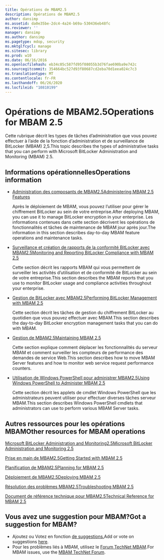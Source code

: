 ```yaml
---
title: Opérations de MBAM2.5
description: Opérations de MBAM2.5
author: dansimp
ms.assetid: da0e35be-2dc4-4a24-b69a-530436eb48fc
ms.reviewer: ''
manager: dansimp
ms.author: dansimp
ms.pagetype: mdop, security
ms.mktglfcycl: manage
ms.sitesec: library
ms.prod: w10
ms.date: 06/16/2016
ms.openlocfilehash: eb34c05c587fd95f08055b3d76fae690ba9e742c
ms.sourcegitcommit: 354664bc527d93f80687cd2eba70d1eea024c7c3
ms.translationtype: MT
ms.contentlocale: fr-FR
ms.lasthandoff: 06/26/2020
ms.locfileid: "10810199"
---
```

# <span data-ttu-id="12cf4-103">Opérations de MBAM2.5</span><span class="sxs-lookup"><span data-stu-id="12cf4-103">Operations for MBAM 2.5</span></span>


<span data-ttu-id="12cf4-104">Cette rubrique décrit les types de tâches d’administration que vous pouvez effectuer à l’aide de la fonction d’administration et de surveillance de BitLocker (MBAM) 2,5.</span><span class="sxs-lookup"><span data-stu-id="12cf4-104">This topic describes the types of administrative tasks that you can perform with Microsoft BitLocker Administration and Monitoring (MBAM) 2.5.</span></span>

## <span data-ttu-id="12cf4-105">Informations opérationnelles</span><span class="sxs-lookup"><span data-stu-id="12cf4-105">Operations information</span></span>


-   [<span data-ttu-id="12cf4-106">Administration des composants de MBAM2.5</span><span class="sxs-lookup"><span data-stu-id="12cf4-106">Administering MBAM 2.5 Features</span></span>](administering-mbam-25-features.md)

    <span data-ttu-id="12cf4-107">Après le déploiement de MBAM, vous pouvez l’utiliser pour gérer le chiffrement BitLocker au sein de votre entreprise.</span><span class="sxs-lookup"><span data-stu-id="12cf4-107">After deploying MBAM, you can use it to manage BitLocker encryption in your enterprise.</span></span> <span data-ttu-id="12cf4-108">Les informations contenues dans cette section décrivent les opérations de fonctionnalités et tâches de maintenance de MBAM jour après jour.</span><span class="sxs-lookup"><span data-stu-id="12cf4-108">The information in this section describes day-to-day MBAM feature operations and maintenance tasks.</span></span>

-   [<span data-ttu-id="12cf4-109">Surveillance et création de rapports de la conformité BitLocker avec MBAM2.5</span><span class="sxs-lookup"><span data-stu-id="12cf4-109">Monitoring and Reporting BitLocker Compliance with MBAM 2.5</span></span>](monitoring-and-reporting-bitlocker-compliance-with-mbam-25.md)

    <span data-ttu-id="12cf4-110">Cette section décrit les rapports MBAM qui vous permettent de surveiller les activités d’utilisation et de conformité de BitLocker au sein de votre entreprise.</span><span class="sxs-lookup"><span data-stu-id="12cf4-110">This section describes the MBAM reports that you use to monitor BitLocker usage and compliance activities throughout your enterprise.</span></span>

-   [<span data-ttu-id="12cf4-111">Gestion de BitLocker avec MBAM2.5</span><span class="sxs-lookup"><span data-stu-id="12cf4-111">Performing BitLocker Management with MBAM 2.5</span></span>](performing-bitlocker-management-with-mbam-25.md)

    <span data-ttu-id="12cf4-112">Cette section décrit les tâches de gestion du chiffrement BitLocker au quotidien que vous pouvez effectuer avec MBAM.</span><span class="sxs-lookup"><span data-stu-id="12cf4-112">This section describes the day-to-day BitLocker encryption management tasks that you can do with MBAM.</span></span>

-   [<span data-ttu-id="12cf4-113">Gestion de MBAM2.5</span><span class="sxs-lookup"><span data-stu-id="12cf4-113">Maintaining MBAM 2.5</span></span>](maintaining-mbam-25.md)

    <span data-ttu-id="12cf4-114">Cette section explique comment déplacer les fonctionnalités du serveur MBAM et comment surveiller les compteurs de performance des demandes de service Web.</span><span class="sxs-lookup"><span data-stu-id="12cf4-114">This section describes how to move MBAM Server features and how to monitor web service request performance counters.</span></span>

-   [<span data-ttu-id="12cf4-115">Utilisation de Windows PowerShell pour administrer MBAM2.5</span><span class="sxs-lookup"><span data-stu-id="12cf4-115">Using Windows PowerShell to Administer MBAM 2.5</span></span>](using-windows-powershell-to-administer-mbam-25.md)

    <span data-ttu-id="12cf4-116">Cette section décrit les applets de cmdlet Windows PowerShell que les administrateurs peuvent utiliser pour effectuer diverses tâches serveur MBAM.</span><span class="sxs-lookup"><span data-stu-id="12cf4-116">This section describes Windows PowerShell cmdlets that administrators can use to perform various MBAM Server tasks.</span></span>

## <span data-ttu-id="12cf4-117">Autres ressources pour les opérations MBAM</span><span class="sxs-lookup"><span data-stu-id="12cf4-117">Other resources for MBAM operations</span></span>


[<span data-ttu-id="12cf4-118">Microsoft BitLocker Administration and Monitoring2.5</span><span class="sxs-lookup"><span data-stu-id="12cf4-118">Microsoft BitLocker Administration and Monitoring 2.5</span></span>](index.md)

[<span data-ttu-id="12cf4-119">Prise en main de MBAM2.5</span><span class="sxs-lookup"><span data-stu-id="12cf4-119">Getting Started with MBAM 2.5</span></span>](getting-started-with-mbam-25.md)

[<span data-ttu-id="12cf4-120">Planification de MBAM2.5</span><span class="sxs-lookup"><span data-stu-id="12cf4-120">Planning for MBAM 2.5</span></span>](planning-for-mbam-25.md)

[<span data-ttu-id="12cf4-121">Déploiement de MBAM2.5</span><span class="sxs-lookup"><span data-stu-id="12cf4-121">Deploying MBAM 2.5</span></span>](deploying-mbam-25.md)

[<span data-ttu-id="12cf4-122">Résolution des problèmes MBAM2.5</span><span class="sxs-lookup"><span data-stu-id="12cf4-122">Troubleshooting MBAM 2.5</span></span>](troubleshooting-mbam-25.md)

[<span data-ttu-id="12cf4-123">Document de référence technique pour MBAM2.5</span><span class="sxs-lookup"><span data-stu-id="12cf4-123">Technical Reference for MBAM 2.5</span></span>](technical-reference-for-mbam-25.md)

## <span data-ttu-id="12cf4-124">Vous avez une suggestion pour MBAM?</span><span class="sxs-lookup"><span data-stu-id="12cf4-124">Got a suggestion for MBAM?</span></span>
- <span data-ttu-id="12cf4-125">Ajoutez ou Votez en fonction [de suggestions.](http://mbam.uservoice.com/forums/268571-microsoft-bitlocker-administration-and-monitoring)</span><span class="sxs-lookup"><span data-stu-id="12cf4-125">Add or vote on suggestions [here](http://mbam.uservoice.com/forums/268571-microsoft-bitlocker-administration-and-monitoring).</span></span> 
- <span data-ttu-id="12cf4-126">Pour les problèmes liés à MBAM, utilisez le [Forum TechNet MBAM](https://social.technet.microsoft.com/Forums/home?forum=mdopmbam).</span><span class="sxs-lookup"><span data-stu-id="12cf4-126">For MBAM issues, use the [MBAM TechNet Forum](https://social.technet.microsoft.com/Forums/home?forum=mdopmbam).</span></span>

 

 





